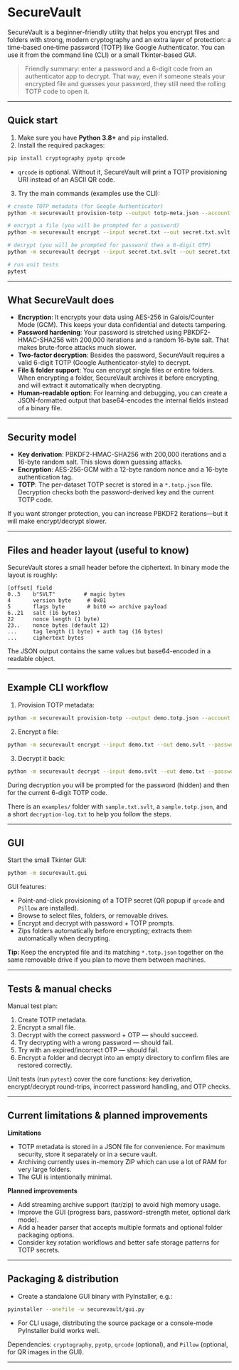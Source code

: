 # SecureVault

SecureVault is a beginner-friendly utility that helps you encrypt files and folders with strong, modern cryptography and an extra layer of protection: a time-based one‑time password (TOTP) like Google Authenticator. You can use it from the command line (CLI) or a small Tkinter-based GUI.

> Friendly summary: enter a password and a 6-digit code from an authenticator app to decrypt. That way, even if someone steals your encrypted file and guesses your password, they still need the rolling TOTP code to open it.

---

## Quick start 

1. Make sure you have **Python 3.8+** and `pip` installed.
2. Install the required packages:

```bash
pip install cryptography pyotp qrcode
```

* `qrcode` is optional. Without it, SecureVault will print a TOTP provisioning URI instead of an ASCII QR code.

3. Try the main commands (examples use the CLI):

```bash
# create TOTP metadata (for Google Authenticator)
python -m securevault provision-totp --output totp-meta.json --account you@example.com

# encrypt a file (you will be prompted for a password)
python -m securevault encrypt --input secret.txt --out secret.txt.svlt --password-prompt

# decrypt (you will be prompted for password then a 6-digit OTP)
python -m securevault decrypt --input secret.txt.svlt --out secret.txt --password-prompt --otp --otp-meta totp-meta.json

# run unit tests
pytest
```

---

## What SecureVault does 

* **Encryption**: It encrypts your data using AES-256 in Galois/Counter Mode (GCM). This keeps your data confidential and detects tampering.
* **Password hardening**: Your password is stretched using PBKDF2-HMAC-SHA256 with 200,000 iterations and a random 16-byte salt. That makes brute-force attacks much slower.
* **Two-factor decryption**: Besides the password, SecureVault requires a valid 6-digit TOTP (Google Authenticator-style) to decrypt.
* **File & folder support**: You can encrypt single files or entire folders. When encrypting a folder, SecureVault archives it before encrypting, and will extract it automatically when decrypting.
* **Human-readable option**: For learning and debugging, you can create a JSON-formatted output that base64-encodes the internal fields instead of a binary file.

---

## Security model 

* **Key derivation**: PBKDF2-HMAC-SHA256 with 200,000 iterations and a 16-byte random salt. This slows down guessing attacks.
* **Encryption**: AES-256-GCM with a 12-byte random nonce and a 16-byte authentication tag.
* **TOTP**: The per-dataset TOTP secret is stored in a `*.totp.json` file. Decryption checks both the password-derived key and the current TOTP code.

If you want stronger protection, you can increase PBKDF2 iterations—but it will make encrypt/decrypt slower.

---

## Files and header layout (useful to know)

SecureVault stores a small header before the ciphertext. In binary mode the layout is roughly:

```
[offset] field
0..3    b"SVLT"         # magic bytes
4       version byte     # 0x01
5       flags byte       # bit0 => archive payload
6..21   salt (16 bytes)
22      nonce length (1 byte)
23..    nonce bytes (default 12)
...     tag length (1 byte) + auth tag (16 bytes)
...     ciphertext bytes
```

The JSON output contains the same values but base64-encoded in a readable object.

---

## Example CLI workflow

1. Provision TOTP metadata:

```bash
python -m securevault provision-totp --output demo.totp.json --account demo@example.com
```

2. Encrypt a file:

```bash
python -m securevault encrypt --input demo.txt --out demo.svlt --password-prompt
```

3. Decrypt it back:

```bash
python -m securevault decrypt --input demo.svlt --out demo.txt --password-prompt --otp --otp-meta demo.totp.json
```

During decryption you will be prompted for the password (hidden) and then for the current 6-digit TOTP code.

There is an `examples/` folder with `sample.txt.svlt`, a `sample.totp.json`, and a short `decryption-log.txt` to help you follow the steps.

---

## GUI 

Start the small Tkinter GUI:

```bash
python -m securevault.gui
```

GUI features:

* Point-and-click provisioning of a TOTP secret (QR popup if `qrcode` and `Pillow` are installed).
* Browse to select files, folders, or removable drives.
* Encrypt and decrypt with password + TOTP prompts.
* Zips folders automatically before encrypting; extracts them automatically when decrypting.

**Tip:** Keep the encrypted file and its matching `*.totp.json` together on the same removable drive if you plan to move them between machines.

---

## Tests & manual checks

Manual test plan:

1. Create TOTP metadata.
2. Encrypt a small file.
3. Decrypt with the correct password + OTP — should succeed.
4. Try decrypting with a wrong password — should fail.
5. Try with an expired/incorrect OTP — should fail.
6. Encrypt a folder and decrypt into an empty directory to confirm files are restored correctly.

Unit tests (run `pytest`) cover the core functions: key derivation, encrypt/decrypt round-trips, incorrect password handling, and OTP checks.

---

## Current limitations & planned improvements

**Limitations**

* TOTP metadata is stored in a JSON file for convenience. For maximum security, store it separately or in a secure vault.
* Archiving currently uses in-memory ZIP which can use a lot of RAM for very large folders.
* The GUI is intentionally minimal.

**Planned improvements**

* Add streaming archive support (tar/zip) to avoid high memory usage.
* Improve the GUI (progress bars, password-strength meter, optional dark mode).
* Add a header parser that accepts multiple formats and optional folder packaging options.
* Consider key rotation workflows and better safe storage patterns for TOTP secrets.

---

## Packaging & distribution

* Create a standalone GUI binary with PyInstaller, e.g.:

```bash
pyinstaller --onefile -w securevault/gui.py
```

* For CLI usage, distributing the source package or a console-mode PyInstaller build works well.

Dependencies: `cryptography`, `pyotp`, `qrcode` (optional), and `Pillow` (optional, for QR images in the GUI).

---

